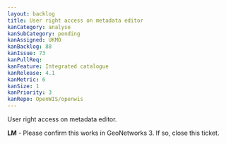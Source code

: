 ```yaml
---
layout: backlog
title: User right access on metadata editor
kanCategory: analyse
kanSubCategory: pending
kanAssigned: UKMO
kanBacklog: 88
kanIssue: 73
kanPullReq:
kanFeature: Integrated catalogue
kanRelease: 4.1
kanMetric: 6
kanSize: 1
kanPriority: 3
kanRepo: OpenWIS/openwis
---
```

User right access on metadata editor.

**LM** - Please confirm this works in GeoNetworks 3.  If so, close this ticket.
